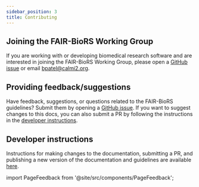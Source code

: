 ```yaml
---
sidebar_position: 3
title: Contributing
---
```


## Joining the FAIR-BioRS Working Group

If you are working with or developing biomedical research software and are interested in joining the FAIR-BioRS Working Group, please open a [GitHub issue](https://github.com/FAIR-BioRS/Docs/issues) or email bpatel@calmi2.org.

## Providing feedback/suggestions

Have feedback, suggestions, or questions related to the FAIR-BioRS guidelines? Submit them by opening a [GitHub issue](https://github.com/FAIR-BioRS/Docs/issues). If you want to suggest changes to this docs, you can also submit a PR by following the instructions in the [developer instructions](#developer-instructions).

## Developer instructions

Instructions for making changes to the documentation, submitting a PR, and publishing a new version of the documentation and guidelines are available [here](https://github.com/FAIR-BioRS/Docs/blob/main/dev/README.md).

import PageFeedback from '@site/src/components/PageFeedback';

<PageFeedback />
